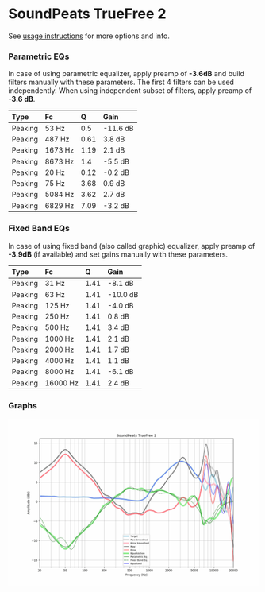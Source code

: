 # SoundPeats TrueFree 2
See [usage instructions](https://github.com/jaakkopasanen/AutoEq#usage) for more options and info.

### Parametric EQs
In case of using parametric equalizer, apply preamp of **-3.6dB** and build filters manually
with these parameters. The first 4 filters can be used independently.
When using independent subset of filters, apply preamp of **-3.6 dB**.

| Type    | Fc      |    Q | Gain     |
|:--------|:--------|:-----|:---------|
| Peaking | 53 Hz   | 0.5  | -11.6 dB |
| Peaking | 487 Hz  | 0.61 | 3.8 dB   |
| Peaking | 1673 Hz | 1.19 | 2.1 dB   |
| Peaking | 8673 Hz | 1.4  | -5.5 dB  |
| Peaking | 20 Hz   | 0.12 | -0.2 dB  |
| Peaking | 75 Hz   | 3.68 | 0.9 dB   |
| Peaking | 5084 Hz | 3.62 | 2.7 dB   |
| Peaking | 6829 Hz | 7.09 | -3.2 dB  |

### Fixed Band EQs
In case of using fixed band (also called graphic) equalizer, apply preamp of **-3.9dB**
(if available) and set gains manually with these parameters.

| Type    | Fc       |    Q | Gain     |
|:--------|:---------|:-----|:---------|
| Peaking | 31 Hz    | 1.41 | -8.1 dB  |
| Peaking | 63 Hz    | 1.41 | -10.0 dB |
| Peaking | 125 Hz   | 1.41 | -4.0 dB  |
| Peaking | 250 Hz   | 1.41 | 0.8 dB   |
| Peaking | 500 Hz   | 1.41 | 3.4 dB   |
| Peaking | 1000 Hz  | 1.41 | 2.1 dB   |
| Peaking | 2000 Hz  | 1.41 | 1.7 dB   |
| Peaking | 4000 Hz  | 1.41 | 1.1 dB   |
| Peaking | 8000 Hz  | 1.41 | -6.1 dB  |
| Peaking | 16000 Hz | 1.41 | 2.4 dB   |

### Graphs
![](./SoundPeats%20TrueFree%202.png)